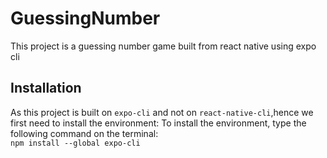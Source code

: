 # GuessingNumber
This project is a guessing number game built from react native using expo cli
<br>
## Installation
As this project is built on `expo-cli` and not on `react-native-cli`,hence we first need to install the environment:
To install the environment, type the following command on the terminal:
<br>
`npm install --global expo-cli`
